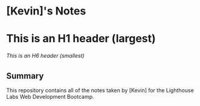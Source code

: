 # [Kevin]'s Notes
# This is an H1 header (largest)
###### This is an H6 header (smallest)

## Summary 

This repository contains all of the notes taken by [Kevin] for the Lighthouse Labs Web Development Bootcamp.